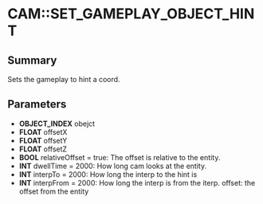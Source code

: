 # CAM::SET_GAMEPLAY_OBJECT_HINT

## Summary
Sets the gameplay to hint a coord.

## Parameters
* **OBJECT_INDEX** obejct
* **FLOAT** offsetX
* **FLOAT** offsetY
* **FLOAT** offsetZ
* **BOOL** relativeOffset = true: The offset is relative to the entity.
* **INT** dwellTime = 2000: How long cam looks at the entity.
* **INT** interpTo = 2000: How long the interp to the hint is
* **INT** interpFrom = 2000:
How long the interp is from the iterp.
offset: the offset from the entity